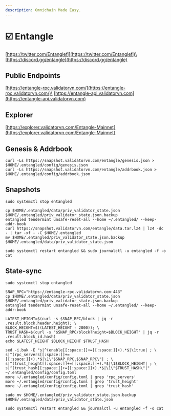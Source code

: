 ```yaml
---
description: Omnichain Made Easy.
---
```


# ☑️ Entangle

[https://twitter.com/Entanglefi](https://twitter.com/Entanglefi)\
[https://discord.gg/entangle](https://discord.gg/entangle)

## Public Endpoints

[https://entangle-rpc.validatorvn.com/](https://entangle-rpc.validatorvn.com/)\
[https://entangle-api.validatorvn.com](https://entangle-api.validatorvn.com)

## Explorer

[https://explorer.validatorvn.com/Entangle-Mainnet](https://explorer.validatorvn.com/Entangle-Mainnet)

## Genesis & Addrbook

```
curl -Ls https://snapshot.validatorvn.com/entangle/genesis.json > $HOME/.entangled/config/genesis.json
curl -Ls https://snapshot.validatorvn.com/entangle/addrbook.json > $HOME/.entangled/config/addrbook.json
```

## Snapshots

```
sudo systemctl stop entangled

cp $HOME/.entangled/data/priv_validator_state.json $HOME/.entangled/priv_validator_state.json.backup
entangled tendermint unsafe-reset-all --home ~/.entangled/ --keep-addr-book
curl https://snapshot.validatorvn.com/entangle/data.tar.lz4 | lz4 -dc - | tar -xf - -C $HOME/.entangled
mv $HOME/.entangled/priv_validator_state.json.backup $HOME/.entangled/data/priv_validator_state.json

sudo systemctl restart entangled && sudo journalctl -u entangled -f -o cat
```

## State-sync

```
sudo systemctl stop entangled

SNAP_RPC="https://entangle-rpc.validatorvn.com:443"
cp $HOME/.entangled/data/priv_validator_state.json $HOME/.entangled/priv_validator_state.json.backup
entangled tendermint unsafe-reset-all --home ~/.entangled/ --keep-addr-book

LATEST_HEIGHT=$(curl -s $SNAP_RPC/block | jq -r .result.block.header.height); \
BLOCK_HEIGHT=$((LATEST_HEIGHT - 2000)); \
TRUST_HASH=$(curl -s "$SNAP_RPC/block?height=$BLOCK_HEIGHT" | jq -r .result.block_id.hash)
echo $LATEST_HEIGHT $BLOCK_HEIGHT $TRUST_HASH

sed -i.bak -E "s|^(enable[[:space:]]+=[[:space:]]+).*$|\1true| ; \
s|^(rpc_servers[[:space:]]+=[[:space:]]+).*$|\1\"$SNAP_RPC,$SNAP_RPC\"| ; \
s|^(trust_height[[:space:]]+=[[:space:]]+).*$|\1$BLOCK_HEIGHT| ; \
s|^(trust_hash[[:space:]]+=[[:space:]]+).*$|\1\"$TRUST_HASH\"|" ~/.entangled/config/config.toml
more ~/.entangled/config/config.toml | grep 'rpc_servers'
more ~/.entangled/config/config.toml | grep 'trust_height'
more ~/.entangled/config/config.toml | grep 'trust_hash'

sudo mv $HOME/.entangled/priv_validator_state.json.backup $HOME/.entangled/data/priv_validator_state.json

sudo systemctl restart entangled && journalctl -u entangled -f -o cat
```
